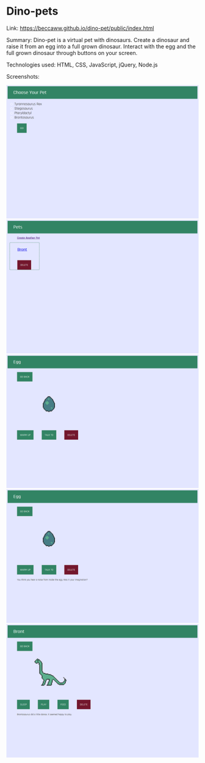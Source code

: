 # Dino-pets

Link: https://beccaww.github.io/dino-pet/public/index.html

Summary: Dino-pet is a virtual pet with dinosaurs. Create a dinosaur and raise it from an egg into a full grown dinosaur. Interact with
the egg and the full grown dinosaur through buttons on your screen. 

Technologies used: HTML, CSS, JavaScript, jQuery, Node.js

Screenshots:

![Create a pet page](Screenshot_Dino_Pets.png)
![Pets page](Screenshot_Dino_Pets(1).png)
![Egg page 1](Screenshot_Dino_Pets(2).png)
![Egg page 2](Screenshot_Dino_Pets(3).png)
![Pet page](Screenshot_Dino_Pets(4).png)

